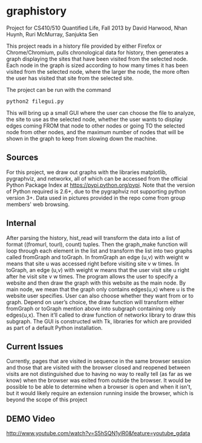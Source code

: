 graphistory
===========

Project for CS410/510 Quantified Life, Fall 2013 by David Harwood, Nhan Huynh, Ruri McMurray, Sanjukta Sen

This project reads in a history file provided by either Firefox or Chrome/Chromium, pulls chronological data for history, then generates a graph displaying the sites that have been visited from the selected node. Each node in the graph is sized according to how many times it has been visited from the selected node, where the larger the node, the more often the user has visited that site from the selected site.

The project can be run with the command <pre>python2 filegui.py</pre>
This will bring up a small GUI where the user can choose the file to analyze, the site to use as the selected node, whether the user wants to display edges coming FROM that node to other nodes or going TO the selected node from other nodes, and the maximum number of nodes that will be shown in the graph to keep from slowing down the machine.

Sources
-------

For this project, we draw out graphs with the libraries matplotlib, pygraphviz, and networkx, all of which can be accessed from the official Python Package Index at https://pypi.python.org/pypi. Note that the version of Python required is 2.6+, due to the pygraphviz not supporting python version 3+.
Data used in pictures provided in the repo come from group members' web browsing.

Internal
--------

After parsing the history, hist\_read will transform the data into a list of format ((fromurl, tourl), count) tuples.  Then the graph\_make function will loop through each element in the list and transform the list into two graphs called fromGraph and toGraph. In fromGraph an edge (u,v) with weight w means that site u was accessed right before visiting site v w times. In toGraph, an edge (u,v) with weight w means that the user visit site u right after he visit site v w times.
The program allows the user to specify a website and then draw the graph with this website as the main node. By main node, we mean that the graph only contains edges(u,x) where u is the website user specifies. User can also choose whether they want from or to graph. Depend on user’s choice, the draw function will transform either fromGraph or toGraph mention above into subgraph containing only edges(u,x). Then it’ll called to draw function of networkx library to draw this subgraph.
The GUI is constructed with Tk, libraries for which are provided as part of a default Python installation.

Current Issues
--------------

Currently, pages that are visited in sequence in the same browser session and those that are visited with the browser closed and reopened between visits are not distinguished due to having no way to really tell (as far as we know) when the browser was exited from outside the browser. It would be possible to be able to determine when a browser is open and when it isn't, but it would likely require an extension running inside the browser, which is beyond the scope of this project

DEMO Video
--------------
http://www.youtube.com/watch?v=S5hSQN1ylR0&feature=youtube_gdata